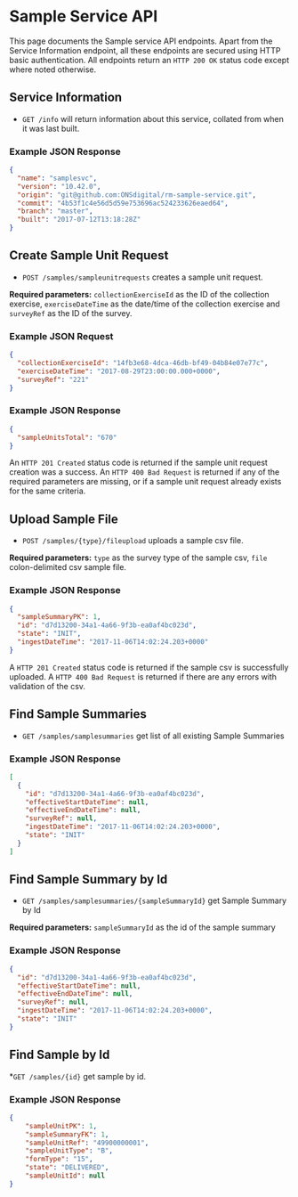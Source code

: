 # Sample Service API
This page documents the Sample service API endpoints. Apart from the Service Information endpoint, all these endpoints are secured using HTTP basic authentication. All endpoints return an `HTTP 200 OK` status code except where noted otherwise.

## Service Information
* `GET /info` will return information about this service, collated from when it was last built.

### Example JSON Response
```json
{
  "name": "samplesvc",
  "version": "10.42.0",
  "origin": "git@github.com:ONSdigital/rm-sample-service.git",
  "commit": "4b53f1c4e56d5d59e753696ac524233626eaed64",
  "branch": "master",
  "built": "2017-07-12T13:18:28Z"
}
```

## Create Sample Unit Request
* `POST /samples/sampleunitrequests` creates a sample unit request.

**Required parameters:** `collectionExerciseId` as the ID of the collection exercise, `exerciseDateTime` as the date/time of the collection exercise and `surveyRef` as the ID of the survey.

### Example JSON Request
```json
{
  "collectionExerciseId": "14fb3e68-4dca-46db-bf49-04b84e07e77c",
  "exerciseDateTime": "2017-08-29T23:00:00.000+0000",
  "surveyRef": "221"
}
```

### Example JSON Response
```json
{
  "sampleUnitsTotal": "670"
}
```

An `HTTP 201 Created` status code is returned if the sample unit request creation was a success. An `HTTP 400 Bad Request` is returned if any of the required parameters are missing, or if a sample unit request already exists for the same criteria.

## Upload Sample File
* `POST /samples/{type}/fileupload` uploads a sample csv file.

**Required parameters:** `type` as the survey type of the sample csv, `file` colon-delimited csv sample file.

### Example JSON Response
```json
{
  "sampleSummaryPK": 1,
  "id": "d7d13200-34a1-4a66-9f3b-ea0af4bc023d",
  "state": "INIT",
  "ingestDateTime": "2017-11-06T14:02:24.203+0000"
}
```

A `HTTP 201 Created` status code is returned if the sample csv is successfully uploaded. A `HTTP 400 Bad Request` is returned if there are any errors with validation of the csv.

## Find Sample Summaries
* `GET /samples/samplesummaries` get list of all existing Sample Summaries

### Example JSON Response
```json
[
  {
    "id": "d7d13200-34a1-4a66-9f3b-ea0af4bc023d",
    "effectiveStartDateTime": null,
    "effectiveEndDateTime": null,
    "surveyRef": null,
    "ingestDateTime": "2017-11-06T14:02:24.203+0000",
    "state": "INIT"
  }
]
```

## Find Sample Summary by Id
* `GET /samples/samplesummaries/{sampleSummaryId}` get Sample Summary by Id

**Required parameters:** `sampleSummaryId` as the id of the sample summary

### Example JSON Response
```json
{
  "id": "d7d13200-34a1-4a66-9f3b-ea0af4bc023d",
  "effectiveStartDateTime": null,
  "effectiveEndDateTime": null,
  "surveyRef": null,
  "ingestDateTime": "2017-11-06T14:02:24.203+0000",
  "state": "INIT"
}
```

## Find Sample by Id
*`GET /samples/{id}` get sample by id.

### Example JSON Response
```json
{
    "sampleUnitPK": 1,
    "sampleSummaryFK": 1,
    "sampleUnitRef": "49900000001",
    "sampleUnitType": "B",
    "formType": "15",
    "state": "DELIVERED",
    "sampleUnitId": null
}



